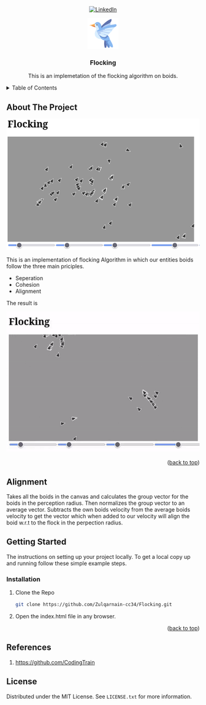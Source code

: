 
<!-- Improved compatibility of back to top link: See: https://github.com/othneildrew/Best-README-Template/pull/73 -->
<a name="readme-top"></a>

<!-- PROJECT SHIELDS -->
<div align="center">

[![LinkedIn][linkedin-shield]][linkedin-url]

</div>
<!-- PROJECT LOGO -->
<div align="center">
  <a href="https://github.com/Zulqarnain-cc34/Flocking">
    <img src="bird.png" alt="Logo" width="80" height="80">
  </a>

<h3 align="center">Flocking</h3>

  <p align="center">
    This is an implemetation of the flocking algorithm on boids.
    <br />
  </p>
</div>

<!-- TABLE OF CONTENTS -->
<details >
  <summary>Table of Contents</summary>
  <ol>
    <li>
      <a href="#about-the-project">About The Project</a>
    </li>
    <li>
      <a href="#getting-started">Getting Started</a>
      <ul>
        <li><a href="#installation">Installation</a></li>
      </ul>
    </li>
    <li><a href="#references">references</a></li>
    <li><a href="#license">License</a></li>
  </ol>
</details>



<!-- ABOUT THE PROJECT -->
## About The Project
<!--  [![Product Name Screen Shot][product-screenshot]](https://example.com) -->

  <a href="https://github.com/Zulqarnain-cc34/Flocking">
    <img src="flocking.png" alt="screenshot">
  </a>

This is an implementation of flocking Algorithm in which our entities boids follow the three main priciples.
- Seperation
- Cohesion
- Alignment

The result is 

![Flocking](flocking.gif)

<p align="right">(<a href="#readme-top">back to top</a>)</p>

## Alignment
Takes all the boids in the canvas and calculates the group vector for the boids in the perception radius. Then normalizes the group vector to an average vector. Subtracts the own boids velocity from
the average boids velocity to get the vector which when added to our velocity will align the boid w.r.t to the flock in the perpection radius. 


<!-- GETTING STARTED -->
## Getting Started

The instructions on setting up your project locally.
To get a local copy up and running follow these simple example steps.

### Installation

1. Clone the Repo
   ```sh
   git clone https://github.com/Zulqarnain-cc34/Flocking.git
   ```
2. Open the index.html file in any browser.

<p align="right">(<a href="#readme-top">back to top</a>)</p>

<!-- References-->
## References

1. https://github.com/CodingTrain

<!-- LICENSE -->
## License

Distributed under the MIT License. See `LICENSE.txt` for more information.



<!-- MARKDOWN LINKS & IMAGES -->
<!-- https://www.markdownguide.org/basic-syntax/#reference-style-links -->
[linkedin-shield]: https://img.shields.io/badge/-LinkedIn-black.svg?style=for-the-badge&logo=linkedin&colorB=555
[linkedin-url]: https://www.linkedin.com/in/muhammad-zulqarnain-a29664247 




